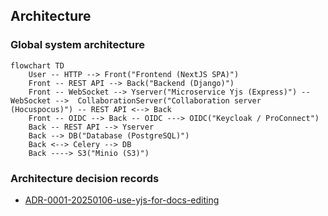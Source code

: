 ## Architecture

### Global system architecture

```mermaid
flowchart TD
    User -- HTTP --> Front("Frontend (NextJS SPA)")
    Front -- REST API --> Back("Backend (Django)")
    Front -- WebSocket --> Yserver("Microservice Yjs (Express)") -- WebSocket -->  CollaborationServer("Collaboration server (Hocuspocus)") -- REST API <--> Back
    Front -- OIDC --> Back -- OIDC ---> OIDC("Keycloak / ProConnect")
    Back -- REST API --> Yserver
    Back --> DB("Database (PostgreSQL)")
    Back <--> Celery --> DB
    Back ----> S3("Minio (S3)")
```

### Architecture decision records

- [ADR-0001-20250106-use-yjs-for-docs-editing](./adr/ADR-0001-20250106-use-yjs-for-docs-editing.md)
